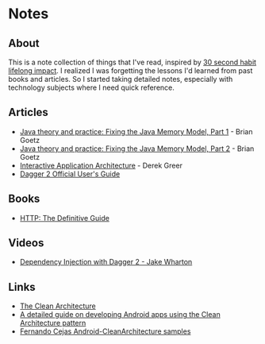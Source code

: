 # Notes

## About

This is a note collection of things that I've read, inspired by [30 second habit lifelong impact](https://medium.com/swlh/the-30-second-habit-with-a-lifelong-impact-2c3f948ead98#.qyzhf8ghw). I realized I was forgetting the lessons I'd learned from past books and articles. So I started taking detailed notes, especially with technology subjects where I need quick reference.

## Articles

- [Java theory and practice: Fixing the Java Memory Model, Part 1](/articles/java_theory_and_practice_fixing_the_java_memory_model_part_1.markdown) - Brian Goetz
- [Java theory and practice: Fixing the Java Memory Model, Part 2](/articles/java_theory_and_practice_fixing_the_java_memory_model_part_2.markdown) - Brian Goetz
- [Interactive Application Architecture](/articles/interactive_application_architecture.markdown) - Derek Greer
- [Dagger 2 Official User's Guide](/articles/dagger_2_official_user_guide/dagger_2_official_user_guide.markdown)

## Books

- [HTTP: The Definitive Guide](/books/http-the-definitive-guide/http-the-definitive-guide.markdown)

## Videos

- [Dependency Injection with Dagger 2 - Jake Wharton](videos/dependency_injection_with_dagger_2_jake_wharton.markdown)

## Links

- [The Clean Architecture](https://8thlight.com/blog/uncle-bob/2012/08/13/the-clean-architecture.html)
- [A detailed guide on developing Android apps using the Clean Architecture pattern](https://medium.com/@dmilicic/a-detailed-guide-on-developing-android-apps-using-the-clean-architecture-pattern-d38d71e94029#.9kpyvxoaw)
- [Fernando Cejas Android-CleanArchitecture samples](https://github.com/android10/Android-CleanArchitecture)
